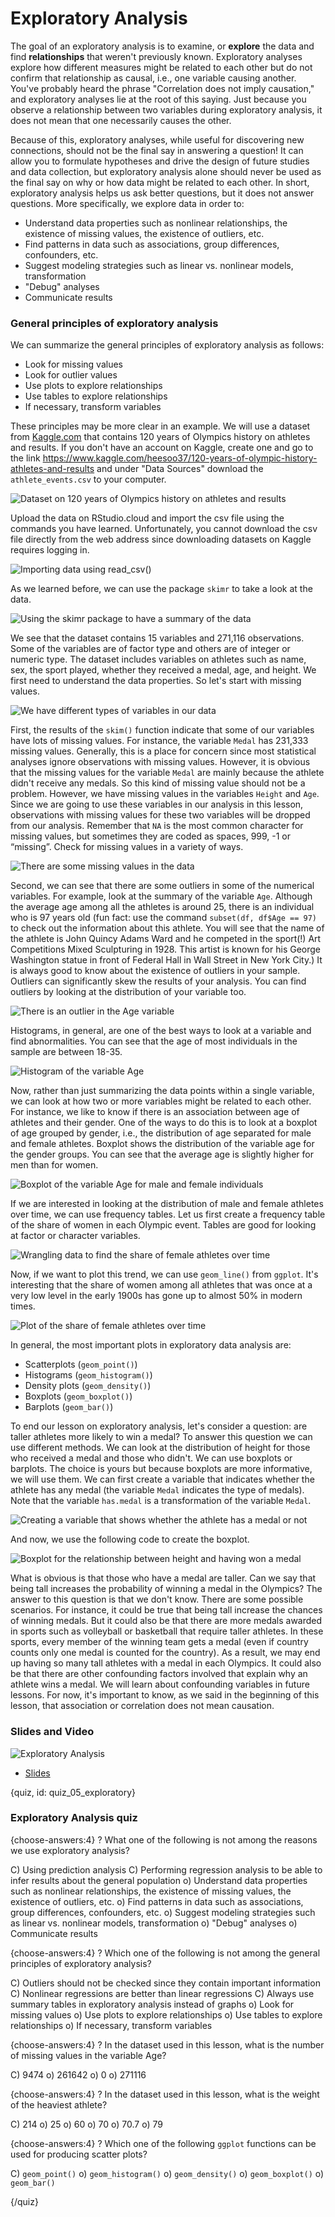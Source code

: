 # Exploratory Analysis 

The goal of an exploratory analysis is to examine, or **explore** the data and find **relationships** that weren't previously known. Exploratory analyses explore how different measures might be related to each other but do not confirm that relationship as causal, i.e., one variable causing another. You've probably heard the phrase "Correlation does not imply causation," and exploratory analyses lie at the root of this saying. Just because you observe a relationship between two variables during exploratory analysis, it does not mean that one necessarily causes the other.

Because of this, exploratory analyses, while useful for discovering new connections, should not be the final say in answering a question! It can allow you to formulate hypotheses and drive the design of future studies and data collection, but exploratory analysis alone should never be used as the final say on why or how data might be related to each other. In short, exploratory analysis helps us ask better questions, but it does not answer questions. More specifically, we explore data in order to:

* Understand data properties such as nonlinear relationships, the existence of missing values, the existence of outliers, etc.
* Find patterns in data such as associations, group differences, confounders, etc.
* Suggest modeling strategies such as linear vs. nonlinear models, transformation
* "Debug" analyses
* Communicate results


### General principles of exploratory analysis

We can summarize the general principles of exploratory analysis as follows:

* Look for missing values
* Look for outlier values
* Use plots to explore relationships
* Use tables to explore relationships
* If necessary, transform variables


These principles may be more clear in an example. We will use a dataset from [Kaggle.com](www.kaggle.com) that contains 120 years of Olympics history on athletes and results. If you don't have an account on Kaggle, create one and go to the link https://www.kaggle.com/heesoo37/120-years-of-olympic-history-athletes-and-results and under "Data Sources" download the `athlete_events.csv` to your computer. 

![Dataset on 120 years of Olympics history on athletes and results](images/05_exploratory/05_dataanalysis_exploratory-3.png)

Upload the data on RStudio.cloud and import the csv file using the commands you have learned. Unfortunately, you cannot download the csv file directly from the web address since downloading datasets on Kaggle requires logging in.

![Importing data using `read_csv()`](images/05_exploratory/05_dataanalysis_exploratory-4.png)

As we learned before, we can use the package `skimr` to take a look at the data. 

![Using the skimr package to have a summary of the data](images/05_exploratory/05_dataanalysis_exploratory-5.png)

We see that the dataset contains 15 variables and 271,116 observations. Some of the variables are of factor type and others are of integer or numeric type. The dataset includes variables on athletes such as name, sex, the sport played, whether they received a medal, age, and height. We first need to understand the data properties. So let's start with missing values.

![We have different types of variables in our data](images/05_exploratory/05_dataanalysis_exploratory-6.png)


First, the results of the `skim()` function indicate that some of our variables have lots of missing values. For instance, the variable `Medal` has 231,333 missing values. Generally, this is a place for concern since most statistical analyses ignore observations with missing values. However, it is obvious that the missing values for the variable `Medal` are mainly because the athlete didn't receive any medals. So this kind of missing value should not be a problem. However, we have missing values in the variables `Height` and `Age`. Since we are going to use these variables in our analysis in this lesson, observations with missing values for these two variables will be dropped from our analysis. Remember that `NA` is the most common character for missing values, but sometimes they are coded as spaces, 999, -1 or “missing”. Check for missing values in a variety of ways.

![There are some missing values in the data](images/05_exploratory/05_dataanalysis_exploratory-7.png)


Second, we can see that there are some outliers in some of the numerical variables. For example, look at the summary of the variable `Age`. Although the average age among all the athletes is around 25, there is an individual who is 97 years old (fun fact: use the command `subset(df, df$Age == 97)` to check out the information about this athlete. You will see that the name of the athlete is John Quincy Adams Ward and he competed in the sport(!) Art Competitions Mixed Sculpturing in 1928. This artist is known for his George Washington statue in front of Federal Hall in Wall Street in New York City.) It is always good to know about the existence of outliers in your sample. Outliers can significantly skew the results of your analysis. You can find outliers by looking at the distribution of your variable too.

![There is an outlier in the Age variable](images/05_exploratory/05_dataanalysis_exploratory-8.png)


Histograms, in general, are one of the best ways to look at a variable and find abnormalities. You can see that the age of most individuals in the sample are between 18-35.

![Histogram of the variable Age](images/05_exploratory/05_dataanalysis_exploratory-9.png)


Now, rather than just summarizing the data points within a single variable, we can look at how two or more variables might be related to each other. For instance, we like to know if there is an association between age of athletes and their gender. One of the ways to do this is to look at a boxplot of age grouped by gender, i.e., the distribution of age separated for male and female athletes. Boxplot shows the distribution of the variable age for the gender groups. You can see that the average age is slightly higher for men than for women. 

![Boxplot of the variable Age for male and female individuals](images/05_exploratory/05_dataanalysis_exploratory-10.png)

If we are interested in looking at the distribution of male and female athletes over time, we can use frequency tables. Let us first create a frequency table of the share of women in each Olympic event. Tables are good for looking at factor or character variables.


![Wrangling data to find the share of female athletes over time](images/05_exploratory/05_dataanalysis_exploratory-11.png)


Now, if we want to plot this trend, we can use `geom_line()` from `ggplot`. It's interesting that the share of women among all athletes that was once at a very low level in the early 1900s has gone up to almost 50% in modern times.

![Plot of the share of female athletes over time](images/05_exploratory/05_dataanalysis_exploratory-12.png)

In general, the most important plots in exploratory data analysis are:

* Scatterplots (`geom_point()`)
* Histograms (`geom_histogram()`)
* Density plots (`geom_density()`)
* Boxplots (`geom_boxplot()`)
* Barplots (`geom_bar()`)

To end our lesson on exploratory analysis, let's consider a question: are taller athletes more likely to win a medal? To answer this question we can use different methods. We can look at the distribution of height for those who received a medal and those who didn't. We can use boxplots or barplots. The choice is yours but because boxplots are more informative, we will use them. We can first create a variable that indicates whether the athlete has any medal (the variable `Medal` indicates the type of medals). Note that the variable `has.medal` is a transformation of the variable `Medal`.

![Creating a variable that shows whether the athlete has a medal or not](images/05_exploratory/05_dataanalysis_exploratory-14.png)

And now, we use the following code to create the boxplot.

![Boxplot for the relationship between height and having won a medal](images/05_exploratory/05_dataanalysis_exploratory-15.png)

What is obvious is that those who have a medal are taller. Can we say that being tall increases the probability of winning a medal in the Olympics? The answer to this question is that we don't know. There are some possible scenarios. For instance, it could be true that being tall increase the chances of winning medals. But it could also be that there are more medals awarded in sports such as volleyball or basketball that require taller athletes. In these sports, every member of the winning team gets a medal (even if country counts only one medal is counted for the country). As a result, we may end up having so many tall athletes with a medal in each Olympics. It could also be that there are other confounding factors involved that explain why an athlete wins a medal. We will learn about confounding variables in future lessons. For now, it's important to know, as we said in the beginning of this lesson, that association or correlation does not mean causation.


### Slides and Video

![Exploratory Analysis](https://www.youtube.com/watch?v=fFJElctiY3k)

* [Slides](https://docs.google.com/presentation/d/1fVhtSr4JTBQW4oSxtJ4u3T6EijVvXIa8DnSgz7_L9r0/edit?usp=sharing)

{quiz, id: quiz_05_exploratory}

### Exploratory Analysis quiz

{choose-answers:4} 
? What one of the following is not among the reasons we use exploratory analysis?

C) Using prediction analysis
C) Performing regression analysis to be able to infer results about the general population
o) Understand data properties such as nonlinear relationships, the existence of missing values, the existence of outliers, etc.
o) Find patterns in data such as associations, group differences, confounders, etc.
o) Suggest modeling strategies such as linear vs. nonlinear models, transformation
o) "Debug" analyses
o) Communicate results

{choose-answers:4} 
? Which one of the following is not among the general principles of exploratory analysis?

C) Outliers should not be checked since they contain important information
C) Nonlinear regressions are better than linear regressions
C) Always use summary tables in exploratory analysis instead of graphs
o) Look for missing values
o) Use plots to explore relationships
o) Use tables to explore relationships
o) If necessary, transform variables

{choose-answers:4} 
? In the dataset used in this lesson, what is the number of missing values in the variable Age?

C) 9474
o) 261642
o) 0
o) 271116

{choose-answers:4} 
? In the dataset used in this lesson, what is the weight of the heaviest athlete?

C) 214
o) 25
o) 60
o) 70
o) 70.7
o) 79

{choose-answers:4} 
? Which one of the following `ggplot` functions can be used for producing scatter plots?

C) `geom_point()`
o) `geom_histogram()`
o) `geom_density()`
o) `geom_boxplot()`
o) `geom_bar()`

{/quiz}
